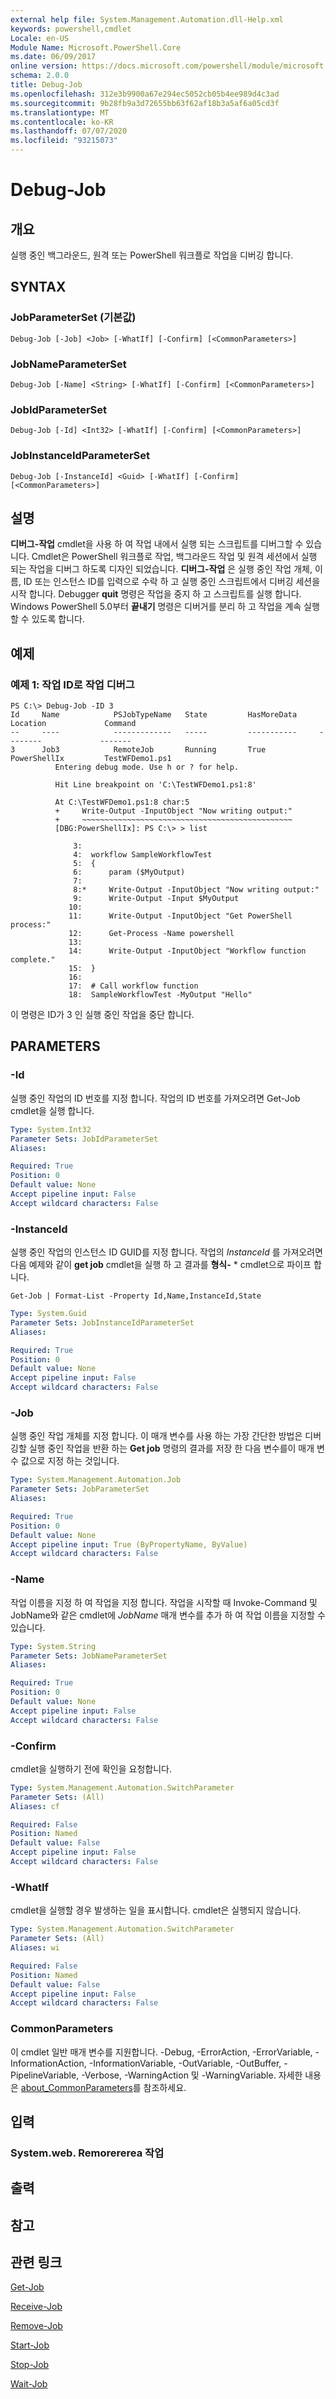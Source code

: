 ```yaml
---
external help file: System.Management.Automation.dll-Help.xml
keywords: powershell,cmdlet
Locale: en-US
Module Name: Microsoft.PowerShell.Core
ms.date: 06/09/2017
online version: https://docs.microsoft.com/powershell/module/microsoft.powershell.core/debug-job?view=powershell-6&WT.mc_id=ps-gethelp
schema: 2.0.0
title: Debug-Job
ms.openlocfilehash: 312e3b9900a67e294ec5052cb05b4ee989d4c3ad
ms.sourcegitcommit: 9b28fb9a3d72655bb63f62af18b3a5af6a05cd3f
ms.translationtype: MT
ms.contentlocale: ko-KR
ms.lasthandoff: 07/07/2020
ms.locfileid: "93215073"
---
```

# Debug-Job

## 개요
실행 중인 백그라운드, 원격 또는 PowerShell 워크플로 작업을 디버깅 합니다.

## SYNTAX

### JobParameterSet (기본값)

```
Debug-Job [-Job] <Job> [-WhatIf] [-Confirm] [<CommonParameters>]
```

### JobNameParameterSet

```
Debug-Job [-Name] <String> [-WhatIf] [-Confirm] [<CommonParameters>]
```

### JobIdParameterSet

```
Debug-Job [-Id] <Int32> [-WhatIf] [-Confirm] [<CommonParameters>]
```

### JobInstanceIdParameterSet

```
Debug-Job [-InstanceId] <Guid> [-WhatIf] [-Confirm] [<CommonParameters>]
```

## 설명
**디버그-작업** cmdlet을 사용 하 여 작업 내에서 실행 되는 스크립트를 디버그할 수 있습니다.
Cmdlet은 PowerShell 워크플로 작업, 백그라운드 작업 및 원격 세션에서 실행 되는 작업을 디버그 하도록 디자인 되었습니다.
**디버그-작업** 은 실행 중인 작업 개체, 이름, ID 또는 인스턴스 ID를 입력으로 수락 하 고 실행 중인 스크립트에서 디버깅 세션을 시작 합니다.
Debugger **quit** 명령은 작업을 중지 하 고 스크립트를 실행 합니다.
Windows PowerShell 5.0부터 **끝내기** 명령은 디버거를 분리 하 고 작업을 계속 실행할 수 있도록 합니다.

## 예제

### 예제 1: 작업 ID로 작업 디버그

```
PS C:\> Debug-Job -ID 3
Id     Name            PSJobTypeName   State         HasMoreData     Location             Command
--     ----            -------------   -----         -----------     --------             -------
3      Job3            RemoteJob       Running       True            PowerShellIx         TestWFDemo1.ps1
          Entering debug mode. Use h or ? for help.

          Hit Line breakpoint on 'C:\TestWFDemo1.ps1:8'

          At C:\TestWFDemo1.ps1:8 char:5
          +     Write-Output -InputObject "Now writing output:"
          +     ~~~~~~~~~~~~~~~~~~~~~~~~~~~~~~~~~~~~~~~~~~~~~~~
          [DBG:PowerShellIx]: PS C:\> > list

              3:
              4:  workflow SampleWorkflowTest
              5:  {
              6:      param ($MyOutput)
              7:
              8:*     Write-Output -InputObject "Now writing output:"
              9:      Write-Output -Input $MyOutput
             10:
             11:      Write-Output -InputObject "Get PowerShell process:"
             12:      Get-Process -Name powershell
             13:
             14:      Write-Output -InputObject "Workflow function complete."
             15:  }
             16:
             17:  # Call workflow function
             18:  SampleWorkflowTest -MyOutput "Hello"
```

이 명령은 ID가 3 인 실행 중인 작업을 중단 합니다.

## PARAMETERS

### -Id
실행 중인 작업의 ID 번호를 지정 합니다.
작업의 ID 번호를 가져오려면 Get-Job cmdlet을 실행 합니다.

```yaml
Type: System.Int32
Parameter Sets: JobIdParameterSet
Aliases:

Required: True
Position: 0
Default value: None
Accept pipeline input: False
Accept wildcard characters: False
```

### -InstanceId
실행 중인 작업의 인스턴스 ID GUID를 지정 합니다.
작업의 *InstanceId* 를 가져오려면 다음 예제와 같이 **get job** cmdlet을 실행 하 고 결과를 **형식-** * cmdlet으로 파이프 합니다.

`Get-Job | Format-List -Property Id,Name,InstanceId,State`

```yaml
Type: System.Guid
Parameter Sets: JobInstanceIdParameterSet
Aliases:

Required: True
Position: 0
Default value: None
Accept pipeline input: False
Accept wildcard characters: False
```

### -Job
실행 중인 작업 개체를 지정 합니다.
이 매개 변수를 사용 하는 가장 간단한 방법은 디버깅할 실행 중인 작업을 반환 하는 **Get job** 명령의 결과를 저장 한 다음 변수를이 매개 변수 값으로 지정 하는 것입니다.

```yaml
Type: System.Management.Automation.Job
Parameter Sets: JobParameterSet
Aliases:

Required: True
Position: 0
Default value: None
Accept pipeline input: True (ByPropertyName, ByValue)
Accept wildcard characters: False
```

### -Name
작업 이름을 지정 하 여 작업을 지정 합니다.
작업을 시작할 때 Invoke-Command 및 JobName와 같은 cmdlet에 *JobName* 매개 변수를 추가 하 여 작업 이름을 지정할 수 있습니다.

```yaml
Type: System.String
Parameter Sets: JobNameParameterSet
Aliases:

Required: True
Position: 0
Default value: None
Accept pipeline input: False
Accept wildcard characters: False
```

### -Confirm
cmdlet을 실행하기 전에 확인을 요청합니다.

```yaml
Type: System.Management.Automation.SwitchParameter
Parameter Sets: (All)
Aliases: cf

Required: False
Position: Named
Default value: False
Accept pipeline input: False
Accept wildcard characters: False
```

### -WhatIf
cmdlet을 실행할 경우 발생하는 일을 표시합니다.
cmdlet은 실행되지 않습니다.

```yaml
Type: System.Management.Automation.SwitchParameter
Parameter Sets: (All)
Aliases: wi

Required: False
Position: Named
Default value: False
Accept pipeline input: False
Accept wildcard characters: False
```

### CommonParameters
이 cmdlet 일반 매개 변수를 지원합니다. -Debug, -ErrorAction, -ErrorVariable, -InformationAction, -InformationVariable, -OutVariable, -OutBuffer, -PipelineVariable, -Verbose, -WarningAction 및 -WarningVariable. 자세한 내용은 [about_CommonParameters](https://go.microsoft.com/fwlink/?LinkID=113216)를 참조하세요.

## 입력

### System.web. Remorererea 작업

## 출력

## 참고

## 관련 링크

[Get-Job](Get-Job.md)

[Receive-Job](Receive-Job.md)

[Remove-Job](Remove-Job.md)

[Start-Job](Start-Job.md)

[Stop-Job](Stop-Job.md)

[Wait-Job](Wait-Job.md)
